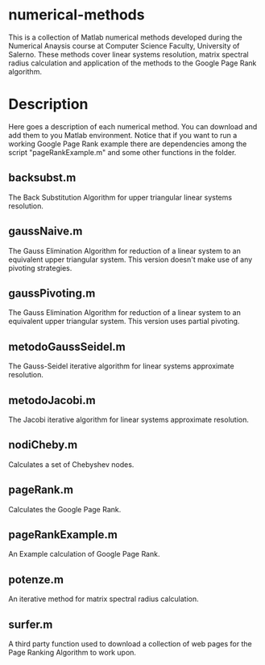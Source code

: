 # numerical-methods
This is a collection of Matlab numerical methods developed during the Numerical Anaysis course at Computer Science Faculty, University of Salerno. These methods cover linear systems resolution, matrix spectral radius calculation and application of the methods to the Google Page Rank algorithm.

# Description
Here goes a description of each numerical method. You can download and add them to you Matlab environment. Notice that if you want to run a working Google Page Rank example there are dependencies among the script "pageRankExample.m" and some other functions in the folder.

## backsubst.m
The Back Substitution Algorithm for upper triangular linear systems resolution.
## gaussNaive.m
The Gauss Elimination Algorithm for reduction of a linear system to an equivalent upper triangular system. This version doesn't make use of any pivoting strategies.
## gaussPivoting.m
The Gauss Elimination Algorithm for reduction of a linear system to an equivalent upper triangular system. This version uses partial pivoting.
## metodoGaussSeidel.m
The Gauss-Seidel iterative algorithm for linear systems approximate resolution.
## metodoJacobi.m
The Jacobi iterative algorithm for linear systems approximate resolution.
## nodiCheby.m
Calculates a set of Chebyshev nodes.
## pageRank.m
Calculates the Google Page Rank.
## pageRankExample.m
An Example calculation of Google Page Rank.
## potenze.m
An iterative method for matrix spectral radius calculation.
## surfer.m
A third party function used to download a collection of web pages for the Page Ranking Algorithm to work upon.

